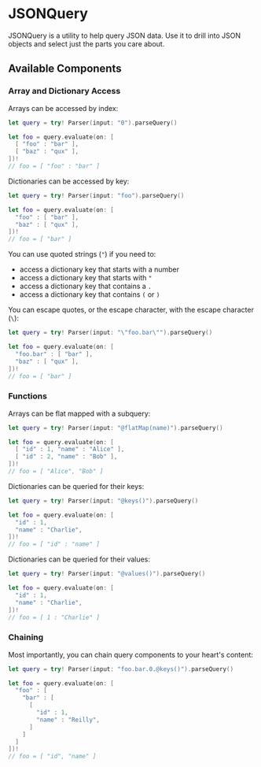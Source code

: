# JSONQuery

JSONQuery is a utility to help query JSON data. Use it to drill into JSON objects and select just the parts you care about.

## Available Components

### Array and Dictionary Access

Arrays can be accessed by index:

```swift
let query = try! Parser(input: "0").parseQuery()

let foo = query.evaluate(on: [
  [ "foo" : "bar" ],
  [ "baz" : "qux" ],
])!
// foo = [ "foo" : "bar" ]
```

Dictionaries can be accessed by key:

```swift
let query = try! Parser(input: "foo").parseQuery()

let foo = query.evaluate(on: [
  "foo" : [ "bar" ],
  "baz" : [ "qux" ],
])!
// foo = [ "bar" ]
```

You can use quoted strings (`"`) if you need to:
- access a dictionary key that starts with a number
- access a dictionary key that starts with `"`
- access a dictionary key that contains a `.`
- access a dictionary key that contains `(` or `)`

You can escape quotes, or the escape character, with the escape character (`\`):

```swift
let query = try! Parser(input: "\"foo.bar\"").parseQuery()

let foo = query.evaluate(on: [
  "foo.bar" : [ "bar" ],
  "baz" : [ "qux" ],
])!
// foo = [ "bar" ]
```

### Functions

Arrays can be flat mapped with a subquery:

```swift
let query = try! Parser(input: "@flatMap(name)").parseQuery()

let foo = query.evaluate(on: [
  [ "id" : 1, "name" : "Alice" ],
  [ "id" : 2, "name" : "Bob" ],
])!
// foo = [ "Alice", "Bob" ]
```

Dictionaries can be queried for their keys:
```swift
let query = try! Parser(input: "@keys()").parseQuery()

let foo = query.evaluate(on: [
  "id" : 1,
  "name" : "Charlie",
])!
// foo = [ "id" : "name" ]
```

Dictionaries can be queried for their values:
```swift
let query = try! Parser(input: "@values()").parseQuery()

let foo = query.evaluate(on: [
  "id" : 1,
  "name" : "Charlie",
])!
// foo = [ 1 : "Charlie" ]
```

### Chaining

Most importantly, you can chain query components to your heart's content:
```swift
let query = try! Parser(input: "foo.bar.0.@keys()").parseQuery()

let foo = query.evaluate(on: [
  "foo" : [
    "bar" : [
      [
        "id" : 1,
        "name" : "Reilly",
      ]
    ]
  ]
])!
// foo = [ "id", "name" ]
```
